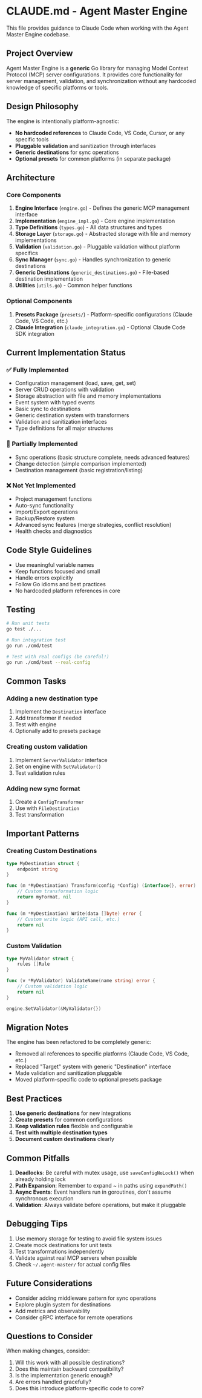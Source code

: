 # CLAUDE.md - Agent Master Engine

This file provides guidance to Claude Code when working with the Agent Master Engine codebase.

## Project Overview

Agent Master Engine is a **generic** Go library for managing Model Context Protocol (MCP) server configurations. It provides core functionality for server management, validation, and synchronization without any hardcoded knowledge of specific platforms or tools.

## Design Philosophy

The engine is intentionally platform-agnostic:
- **No hardcoded references** to Claude Code, VS Code, Cursor, or any specific tools
- **Pluggable validation** and sanitization through interfaces
- **Generic destinations** for sync operations
- **Optional presets** for common platforms (in separate package)

## Architecture

### Core Components

1. **Engine Interface** (`engine.go`) - Defines the generic MCP management interface
2. **Implementation** (`engine_impl.go`) - Core engine implementation
3. **Type Definitions** (`types.go`) - All data structures and types
4. **Storage Layer** (`storage.go`) - Abstracted storage with file and memory implementations
5. **Validation** (`validation.go`) - Pluggable validation without platform specifics
6. **Sync Manager** (`sync.go`) - Handles synchronization to generic destinations
7. **Generic Destinations** (`generic_destinations.go`) - File-based destination implementation
8. **Utilities** (`utils.go`) - Common helper functions

### Optional Components

1. **Presets Package** (`presets/`) - Platform-specific configurations (Claude Code, VS Code, etc.)
2. **Claude Integration** (`claude_integration.go`) - Optional Claude Code SDK integration

## Current Implementation Status

### ✅ Fully Implemented
- Configuration management (load, save, get, set)
- Server CRUD operations with validation
- Storage abstraction with file and memory implementations
- Event system with typed events
- Basic sync to destinations
- Generic destination system with transformers
- Validation and sanitization interfaces
- Type definitions for all major structures

### 🚧 Partially Implemented
- Sync operations (basic structure complete, needs advanced features)
- Change detection (simple comparison implemented)
- Destination management (basic registration/listing)

### ❌ Not Yet Implemented
- Project management functions
- Auto-sync functionality
- Import/Export operations
- Backup/Restore system
- Advanced sync features (merge strategies, conflict resolution)
- Health checks and diagnostics

## Code Style Guidelines

- Use meaningful variable names
- Keep functions focused and small
- Handle errors explicitly
- Follow Go idioms and best practices
- No hardcoded platform references in core

## Testing

```bash
# Run unit tests
go test ./...

# Run integration test
go run ./cmd/test

# Test with real configs (be careful!)
go run ./cmd/test --real-config
```

## Common Tasks

### Adding a new destination type
1. Implement the `Destination` interface
2. Add transformer if needed
3. Test with engine
4. Optionally add to presets package

### Creating custom validation
1. Implement `ServerValidator` interface
2. Set on engine with `SetValidator()`
3. Test validation rules

### Adding new sync format
1. Create a `ConfigTransformer`
2. Use with `FileDestination`
3. Test transformation

## Important Patterns

### Creating Custom Destinations
```go
type MyDestination struct {
    endpoint string
}

func (m *MyDestination) Transform(config *Config) (interface{}, error) {
    // Custom transformation logic
    return myFormat, nil
}

func (m *MyDestination) Write(data []byte) error {
    // Custom write logic (API call, etc.)
    return nil
}
```

### Custom Validation
```go
type MyValidator struct {
    rules []Rule
}

func (v *MyValidator) ValidateName(name string) error {
    // Custom validation logic
    return nil
}

engine.SetValidator(&MyValidator{})
```

## Migration Notes

The engine has been refactored to be completely generic:
- Removed all references to specific platforms (Claude Code, VS Code, etc.)
- Replaced "Target" system with generic "Destination" interface
- Made validation and sanitization pluggable
- Moved platform-specific code to optional presets package

## Best Practices

1. **Use generic destinations** for new integrations
2. **Create presets** for common configurations
3. **Keep validation rules** flexible and configurable
4. **Test with multiple destination types**
5. **Document custom destinations** clearly

## Common Pitfalls

1. **Deadlocks**: Be careful with mutex usage, use `saveConfigNoLock()` when already holding lock
2. **Path Expansion**: Remember to expand ~ in paths using `expandPath()`
3. **Async Events**: Event handlers run in goroutines, don't assume synchronous execution
4. **Validation**: Always validate before operations, but make it pluggable

## Debugging Tips

1. Use memory storage for testing to avoid file system issues
2. Create mock destinations for unit tests
3. Test transformations independently
4. Validate against real MCP servers when possible
5. Check `~/.agent-master/` for actual config files

## Future Considerations

- Consider adding middleware pattern for sync operations
- Explore plugin system for destinations
- Add metrics and observability
- Consider gRPC interface for remote operations

## Questions to Consider

When making changes, consider:
1. Will this work with all possible destinations?
2. Does this maintain backward compatibility?
3. Is the implementation generic enough?
4. Are errors handled gracefully?
5. Does this introduce platform-specific code to core?